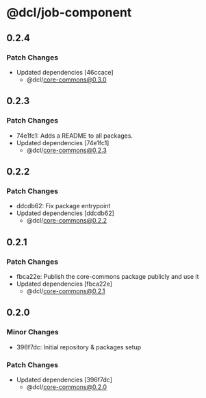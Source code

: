 # @dcl/job-component

## 0.2.4

### Patch Changes

- Updated dependencies [46ccace]
  - @dcl/core-commons@0.3.0

## 0.2.3

### Patch Changes

- 74e1fc1: Adds a README to all packages.
- Updated dependencies [74e1fc1]
  - @dcl/core-commons@0.2.3

## 0.2.2

### Patch Changes

- ddcdb62: Fix package entrypoint
- Updated dependencies [ddcdb62]
  - @dcl/core-commons@0.2.2

## 0.2.1

### Patch Changes

- fbca22e: Publish the core-commons package publicly and use it
- Updated dependencies [fbca22e]
  - @dcl/core-commons@0.2.1

## 0.2.0

### Minor Changes

- 396f7dc: Initial repository & packages setup

### Patch Changes

- Updated dependencies [396f7dc]
  - @dcl/core-commons@0.2.0
